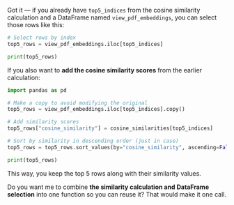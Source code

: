 Got it — if you already have `top5_indices` from the cosine similarity calculation and a DataFrame named `view_pdf_embeddings`, you can select those rows like this:

```python
# Select rows by index
top5_rows = view_pdf_embeddings.iloc[top5_indices]

print(top5_rows)
```

If you also want to **add the cosine similarity scores** from the earlier calculation:

```python
import pandas as pd

# Make a copy to avoid modifying the original
top5_rows = view_pdf_embeddings.iloc[top5_indices].copy()

# Add similarity scores
top5_rows["cosine_similarity"] = cosine_similarities[top5_indices]

# Sort by similarity in descending order (just in case)
top5_rows = top5_rows.sort_values(by="cosine_similarity", ascending=False)

print(top5_rows)
```

This way, you keep the top 5 rows along with their similarity values.

Do you want me to combine **the similarity calculation and DataFrame selection** into one function so you can reuse it? That would make it one call.
